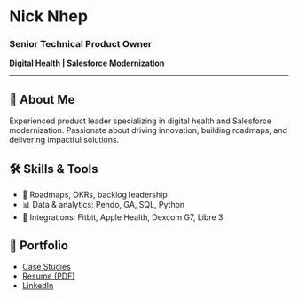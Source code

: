
# Nick Nhep
### Senior Technical Product Owner
**Digital Health | Salesforce Modernization**

---

## 🚀 About Me
Experienced product leader specializing in digital health and Salesforce modernization. Passionate about driving innovation, building roadmaps, and delivering impactful solutions.

## 🛠️ Skills & Tools
- 🧭 Roadmaps, OKRs, backlog leadership
- 📊 Data & analytics: Pendo, GA, SQL, Python
- 🏥 Integrations: Fitbit, Apple Health, Dexcom G7, Libre 3

## 📂 Portfolio
- [Case Studies](./case-studies)
- [Resume (PDF)](#)
- [LinkedIn](https://www.linkedin.com/nicknhep)
